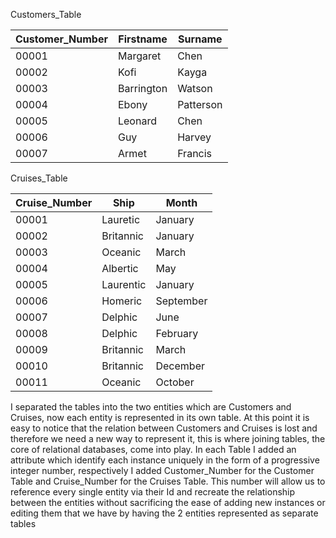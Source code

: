 
Customers_Table

| Customer_Number | Firstname   | Surname   |
| --------------- | ---------- | --------- |
| 00001           | Margaret   | Chen      |
| 00002           | Kofi       | Kayga     |
| 00003           | Barrington | Watson    |
| 00004           | Ebony      | Patterson |
| 00005           | Leonard    | Chen      |
| 00006           | Guy        | Harvey    |
| 00007           | Armet      | Francis   |

Cruises_Table

| Cruise_Number | Ship      | Month     |
| ------------- | --------- | --------- |
| 00001         | Lauretic  | January   |
| 00002         | Britannic | January   |
| 00003         | Oceanic   | March     |
| 00004         | Albertic  | May       |
| 00005         | Laurentic | January   |
| 00006         | Homeric   | September |
| 00007         | Delphic   | June      |
| 00008         | Delphic   | February  |
| 00009         | Britannic | March     |
| 00010         | Britannic | December  |
| 00011         | Oceanic   | October   |


I separated the tables into the two entities which are Customers and Cruises, now each entity is represented in its own table.
At this point it is easy to notice that the relation between Customers and Cruises is lost and therefore we need a new way to represent it, this is where joining tables, the core of relational databases, come into play.
In each Table I added an attribute which identify each instance uniquely in the form of a progressive integer number, respectively I added Customer_Number for the Customer Table and Cruise_Number for the Cruises Table. This number will allow us to reference every single entity via their Id and recreate the relationship between the entities without sacrificing the ease of adding new instances or editing them that we have by having the 2 entities represented as separate tables